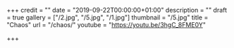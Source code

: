 +++
credit = ""
date = "2019-09-22T00:00:00+01:00"
description = ""
draft = true
gallery = ["/2.jpg", "/5.jpg", "/1.jpg"]
thumbnail = "/5.jpg"
title = "Chaos"
url = "/chaos/"
youtube = "https://youtu.be/3hgC_8FME0Y"

+++
